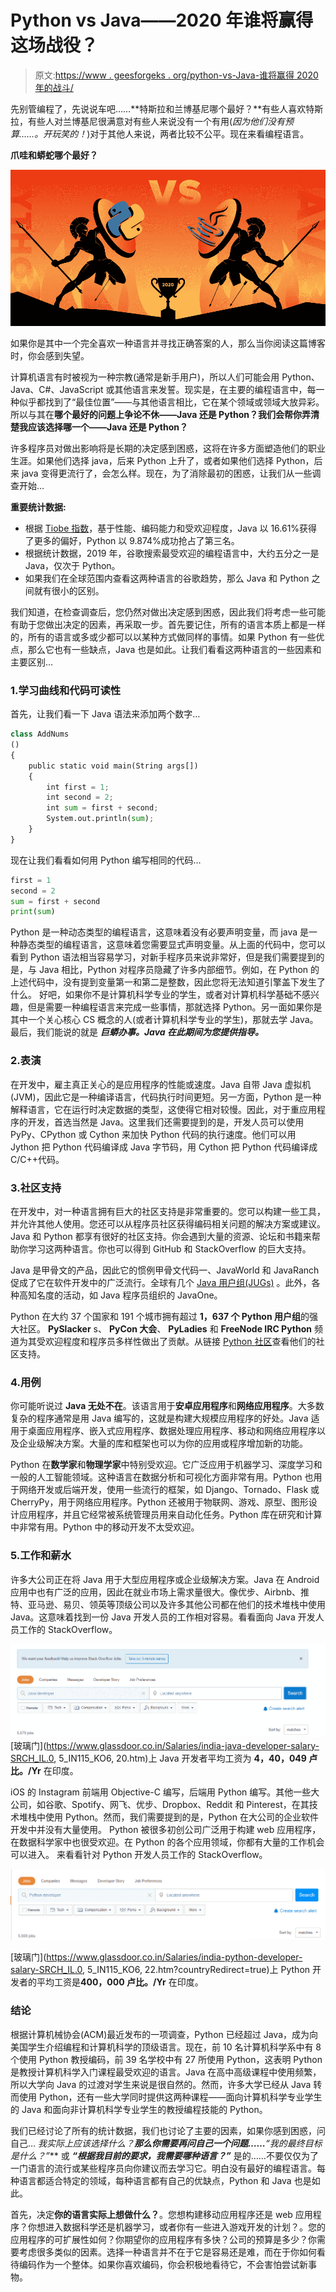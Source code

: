 # Python vs Java——2020 年谁将赢得这场战役？

> 原文:[https://www . geesforgeks . org/python-vs-Java-谁将赢得 2020 年的战斗/](https://www.geeksforgeeks.org/python-vs-java-who-will-win-the-battle-in-2020/)

先别管编程了，先说说车吧……**特斯拉和兰博基尼哪个最好？**有些人喜欢特斯拉，有些人对兰博基尼很满意对有些人来说没有一个有用(*因为他们没有预算……。开玩笑的！*)对于其他人来说，两者比较不公平。现在来看编程语言。

**爪哇和蟒蛇哪个最好？**

![Python-vs-Java-–-Who-Will-Win-the-Battle-in-2020](img/3233fcead73c7d4398c8c36c9b8e58f8.png)

如果你是其中一个完全喜欢一种语言并寻找正确答案的人，那么当你阅读这篇博客时，你会感到失望。

计算机语言有时被视为一种宗教(通常是新手用户)，所以人们可能会用 Python、Java、C#、JavaScript 或其他语言来发誓。现实是，在主要的编程语言中，每一种似乎都找到了“最佳位置”——与其他语言相比，它在某个领域或领域大放异彩。所以与其在**哪个最好的问题上争论不休——Java 还是 Python？**我们会帮你弄清楚**我应该选择哪一个——Java 还是 Python？**

许多程序员对做出影响将是长期的决定感到困惑，这将在许多方面塑造他们的职业生涯。如果他们选择 java，后来 Python 上升了，或者如果他们选择 Python，后来 java 变得更流行了，会怎么样。现在，为了消除最初的困惑，让我们从一些调查开始…

**重要统计数据:**

*   根据 [Tiobe 指数](https://www.tiobe.com/tiobe-index//)，基于性能、编码能力和受欢迎程度，Java 以 16.61%获得了更多的偏好，Python 以 9.874%成功抢占了第三名。
*   根据统计数据，2019 年，谷歌搜索最受欢迎的编程语言中，大约五分之一是 Java，仅次于 Python。
*   如果我们在全球范围内查看这两种语言的谷歌趋势，那么 Java 和 Python 之间就有很小的区别。

我们知道，在检查调查后，您仍然对做出决定感到困惑，因此我们将考虑一些可能有助于您做出决定的因素，再采取一步。首先要记住，所有的语言本质上都是一样的，所有的语言或多或少都可以以某种方式做同样的事情。如果 Python 有一些优点，那么它也有一些缺点，Java 也是如此。让我们看看这两种语言的一些因素和主要区别…

### 1.学习曲线和代码可读性

首先，让我们看一下 Java 语法来添加两个数字…

```py
class AddNums
()
{
    public static void main(String args[])
    {
        int first = 1;
        int second = 2;
        int sum = first + second;
        System.out.println(sum);
    }
}
```

现在让我们看看如何用 Python 编写相同的代码…

```py
first = 1
second = 2
sum = first + second
print(sum)
```

Python 是一种动态类型的编程语言，这意味着没有必要声明变量，而 java 是一种静态类型的编程语言，这意味着您需要显式声明变量。从上面的代码中，您可以看到 Python 语法相当容易学习，对新手程序员来说非常好，但是我们需要提到的是，与 Java 相比，Python 对程序员隐藏了许多内部细节。例如，在 Python 的上述代码中，没有提到变量第一和第二是整数，因此您将无法知道引擎盖下发生了什么。
好吧，如果你不是计算机科学专业的学生，或者对计算机科学基础不感兴趣，但是需要一种编程语言来完成一些事情，那就选择 Python。另一面如果你是其中一个关心核心 CS 概念的人(或者计算机科学专业的学生)，那就去学 Java。最后，我们能说的就是 ***巨蟒办事。Java 在此期间为您提供指导。***

### 2.表演

在开发中，雇主真正关心的是应用程序的性能或速度。Java 自带 Java 虚拟机(JVM)，因此它是一种编译语言，代码执行时间更短。另一方面，Python 是一种解释语言，它在运行时决定数据的类型，这使得它相对较慢。因此，对于重应用程序的开发，首选当然是 Java。这里我们还需要提到的是，开发人员可以使用 PyPy、CPython 或 Cython 来加快 Python 代码的执行速度。他们可以用 Jython 把 Python 代码编译成 Java 字节码，用 Cython 把 Python 代码编译成 C/C++代码。

### 3.社区支持

在开发中，对一种语言拥有巨大的社区支持是非常重要的。您可以构建一些工具，并允许其他人使用。您还可以从程序员社区获得编码相关问题的解决方案或建议。Java 和 Python 都享有很好的社区支持。你会遇到大量的资源、论坛和书籍来帮助你学习这两种语言。你也可以得到 GitHub 和 StackOverflow 的巨大支持。

Java 是甲骨文的产品，因此它的惯例甲骨文代码一、JavaWorld 和 JavaRanch 促成了它在软件开发中的广泛流行。全球有几个 [Java 用户组(JUGs)](https://community.oracle.com/community/groundbreakers/java/jug?customTheme=java) 。此外，各种高知名度的活动，如 Java 程序员组织的 JavaOne。

Python 在大约 37 个国家和 191 个城市拥有超过 **1，637 个 Python 用户组**的强大社区。 **PySlacker** s、 **PyCon 大会**、 **PyLadies** 和 **FreeNode IRC Python** 频道为其受欢迎程度和程序员多样性做出了贡献。从链接 [Python 社区](https://www.python.org/community/)查看他们的社区支持。

### 4.用例

你可能听说过 **Java 无处不在**。该语言用于**安卓应用程序**和**网络应用程序**。大多数复杂的程序通常是用 Java 编写的，这就是构建大规模应用程序的好处。Java 适用于桌面应用程序、嵌入式应用程序、数据处理应用程序、移动和网络应用程序以及企业级解决方案。大量的库和框架也可以为你的应用或程序增加新的功能。

Python 在**数学家**和**物理学家**中特别受欢迎。它广泛应用于机器学习、深度学习和一般的人工智能领域。这种语言在数据分析和可视化方面非常有用。Python 也用于网络开发或后端开发，使用一些流行的框架，如 Django、Tornado、Flask 或 CherryPy，用于网络应用程序。Python 还被用于物联网、游戏、原型、图形设计应用程序，并且它经常被系统管理员用来自动化任务。Python 库在研究和计算中非常有用。Python 中的移动开发不太受欢迎。

### 5.工作和薪水

许多大公司正在将 Java 用于大型应用程序或企业级解决方案。Java 在 Android 应用中也有广泛的应用，因此在就业市场上需求量很大。像优步、Airbnb、推特、亚马逊、易贝、领英等顶级公司以及许多其他公司都在他们的技术堆栈中使用 Java。这意味着找到一份 Java 开发人员的工作相对容易。看看面向 Java 开发人员工作的 StackOverflow。

![](img/7962110b49851678116f6754ab605a7d.png)
[玻璃门](https://www.glassdoor.co.in/Salaries/india-java-developer-salary-SRCH_IL.0, 5_IN115_KO6, 20.htm)上 Java 开发者平均工资为 **4，40，049 卢比。/Yr** 在印度。

iOS 的 Instagram 前端用 Objective-C 编写，后端用 Python 编写。其他一些大公司，如谷歌、Spotify、网飞、优步、Dropbox、Reddit 和 Pinterest，在其技术堆栈中使用 Python。然而，我们需要提到的是，Python 在大公司的企业软件开发中并没有大量使用。
Python 被很多初创公司广泛用于构建 web 应用程序，在数据科学家中也很受欢迎。在 Python 的各个应用领域，你都有大量的工作机会可以进入。
来看看针对 Python 开发人员工作的 StackOverflow。

![](img/aaa4ea3ab01515678d81ff67a0a73819.png)

[玻璃门](https://www.glassdoor.co.in/Salaries/india-python-developer-salary-SRCH_IL.0, 5_IN115_KO6, 22.htm?countryRedirect=true)上 Python 开发者的平均工资是**400，000 卢比。/Yr** 在印度。

### 结论

根据计算机械协会(ACM)最近发布的一项调查，Python 已经超过 Java，成为向美国学生介绍编程和计算机科学的顶级语言。现在，前 10 名计算机科学系中有 8 个使用 Python 教授编码，前 39 名学校中有 27 所使用 Python，这表明 Python 是教授计算机科学入门课程最受欢迎的语言。Java 在高中高级课程中使用频繁，所以大学向 Java 的过渡对学生来说是很自然的。然而，许多大学已经从 Java 转而使用 Python，还有一些大学同时提供这两种课程——面向计算机科学专业学生的 Java 和面向非计算机科学专业学生的教授编程技能的 Python。

我们已经讨论了所有的统计数据，我们也讨论了主要的因素，如果你感到困惑，问自己… **我实际上应该选择什么？**那么你需要再问自己一个问题……***“我的最终目标是什么？”*** 或 ***“根据我目前的要求，我需要哪种语言？”*** 是的……不要仅仅为了一门语言的流行或某些程序员向你建议而去学习它。明白没有最好的编程语言。每种语言都适合特定的领域，每种语言都有自己的优缺点，Python 和 Java 也是如此。

首先，决定**你的语言实际上想做什么？**。您想构建移动应用程序还是 web 应用程序？你想进入数据科学还是机器学习，或者你有一些进入游戏开发的计划？。您的应用程序的可扩展性如何？你期望你的应用程序有多快？公司的预算是多少？你需要考虑很多类似的因素。选择一种语言并不在于它是容易还是难，而在于你如何看待编码作为一个整体。如果你喜欢编码，你会积极地看待它，不会害怕尝试新事物。